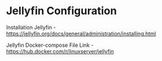 # Jellyfin Configuration

Installation Jellyfin - 
https://jellyfin.org/docs/general/administration/installing.html

Jellyfin Docker-compose File Link - 
https://hub.docker.com/r/linuxserver/jellyfin

